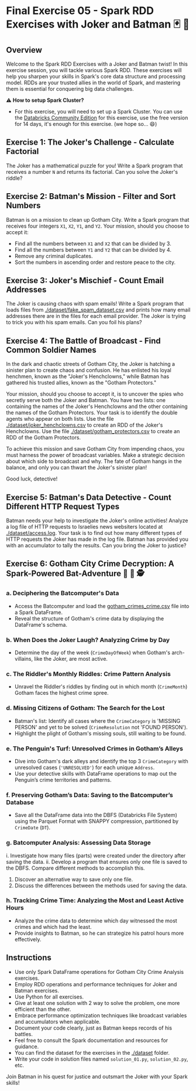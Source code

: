 # Final Exercise 05 - Spark RDD Exercises with Joker and Batman :black_joker: :bat:

## Overview
Welcome to the Spark RDD Exercises with a Joker and Batman twist! In this exercise session, you will tackle various Spark RDD. These exercises will help you sharpen your skills in Spark's core data structure and processing model. RDDs are your trusted allies in the world of Spark, and mastering them is essential for conquering big data challenges.

:warning: **How to setup Spark Cluster?**
- For this exercise, you will need to set up a Spark Cluster. You can use the [Databricks Community Edition](https://community.cloud.databricks.com/login.html) for this exercise, use the free version for 14 days, it's enough for this exercise. (we hope so... :smile:)


## Exercise 1: The Joker's Challenge - Calculate Factorial
The Joker has a mathematical puzzle for you! Write a Spark program that receives a number `N` and returns its factorial. Can you solve the Joker's riddle?

## Exercise 2: Batman's Mission - Filter and Sort Numbers
Batman is on a mission to clean up Gotham City. Write a Spark program that receives four integers `X1`, `X2`, `Y1`, and `Y2`. Your mission, should you choose to accept it:
   - Find all the numbers between `X1` and `X2` that can be divided by 3.
   - Find all the numbers between `Y1` and `Y2` that can be divided by 4.
   - Remove any criminal duplicates.
   - Sort the numbers in ascending order and restore peace to the city.

## Exercise 3: Joker's Mischief - Count Email Addresses
The Joker is causing chaos with spam emails! Write a Spark program that loads files from [./dataset/fake_spam_dataset.csv](./dataset/fake_spam_dataset.csv) and prints how many email addresses there are in the files for each email provider. The Joker is trying to trick you with his spam emails. Can you foil his plans?

## Exercise 4: The Battle of Broadcast - Find Common Soldier Names
In the dark and chaotic streets of Gotham City, the Joker is hatching a sinister plan to create chaos and confusion. He has enlisted his loyal henchmen, known as the "Joker's Henchclowns," while Batman has gathered his trusted allies, known as the "Gotham Protectors."

Your mission, should you choose to accept it, is to uncover the spies who secretly serve both the Joker and Batman. You have two lists: one containing the names of the Joker's Henchclowns and the other containing the names of the Gotham Protectors. Your task is to identify the double agents who appear on both lists.
Use the file [./dataset/joker_henchclowns.csv](./dataset/jokers_henchclowns.csv) to create an RDD of the Joker's Henchclowns. Use the file [./dataset/gotham_protectors.csv](./dataset/gotham_protectors.csv) to create an RDD of the Gotham Protectors.

To achieve this mission and save Gotham City from impending chaos, you must harness the power of broadcast variables. Make a strategic decision about which side to broadcast and why. The fate of Gotham hangs in the balance, and only you can thwart the Joker's sinister plan!

Good luck, detective!

## Exercise 5: Batman's Data Detective - Count Different HTTP Request Types
Batman needs your help to investigate the Joker's online activities! Analyze a log file of HTTP requests to Israelies news websiters located at [./dataset/access.log](./dataset/access.log). Your task is to find out how many different types of HTTP requests the Joker has made in the log file. Batman has provided you with an accumulator to tally the results. Can you bring the Joker to justice?

## Exercise 6: Gotham City Crime Decryption: A Spark-Powered Bat-Adventure :bat: :night_with_stars: :detective:

### a. Deciphering the Batcomputer's Data
- Access the Batcomputer and load the [gotham_crimes_crime.csv](./dataset/gotham_crime_data.csv) file into a Spark DataFrame.
- Reveal the structure of Gotham's crime data by displaying the DataFrame's schema.

### b. When Does the Joker Laugh? Analyzing Crime by Day
- Determine the day of the week (`CrimeDayOfWeek`) when Gotham's arch-villains, like the Joker, are most active.

### c. The Riddler's Monthly Riddles: Crime Pattern Analysis
- Unravel the Riddler's riddles by finding out in which month (`CrimeMonth`) Gotham faces the highest crime spree.

### d. Missing Citizens of Gotham: The Search for the Lost
- Batman's list: Identify all cases where the `CrimeCategory` is 'MISSING PERSON' and yet to be solved (`CrimeResolution` not 'FOUND PERSON').
- Highlight the plight of Gotham's missing souls, still waiting to be found.

### e. The Penguin's Turf: Unresolved Crimes in Gotham’s Alleys
- Dive into Gotham's dark alleys and identify the top 3 `CrimeCategory` with unresolved cases (`'UNRESOLVED'`) for each unique `Address`.
- Use your detective skills with DataFrame operations to map out the Penguin’s crime territories and patterns.

### f. Preserving Gotham’s Data: Saving to the Batcomputer’s Database
- Save all the DataFrame data into the DBFS (Databricks File System) using the Parquet Format with SNAPPY compression, partitioned by `CrimeDate` (`DT`).

### g. Batcomputer Analysis: Assessing Data Storage
i. Investigate how many files (parts) were created under the directory after saving the data.
ii. Develop a program that ensures only one file is saved to the DBFS. Compare different methods to accomplish this.
1) Discover an alternative way to save only one file.
2) Discuss the differences between the methods used for saving the data.

### h. Tracking Crime Time: Analyzing the Most and Least Active Hours
- Analyze the crime data to determine which day witnessed the most crimes and which had the least.
- Provide insights to Batman, so he can strategize his patrol hours more effectively.

## Instructions
- Use only Spark DataFrame operations for Gotham City Crime Analysis exercises.
- Employ RDD operations and performance techniques for Joker and Batman exercises.
- Use Python for all exercises.
- Give at least one solution with 2 way to solve the problem, one more efficient than the other.
- Embrace performance optimization techniques like broadcast variables and accumulators when applicable.
- Document your code clearly, just as Batman keeps records of his battles.
- Feel free to consult the Spark documentation and resources for guidance.
- You can find the dataset for the exercises in the [./dataset](./dataset) folder.
- Write your code in solution files named `solution_01.py`, `solution_02.py`, etc.

Join Batman in his quest for justice and outsmart the Joker with your Spark skills!